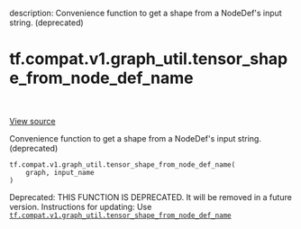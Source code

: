 description: Convenience function to get a shape from a NodeDef's input string. (deprecated)

<div itemscope itemtype="http://developers.google.com/ReferenceObject">
<meta itemprop="name" content="tf.compat.v1.graph_util.tensor_shape_from_node_def_name" />
<meta itemprop="path" content="Stable" />
</div>

# tf.compat.v1.graph_util.tensor_shape_from_node_def_name

<!-- Insert buttons and diff -->

<table class="tfo-notebook-buttons tfo-api nocontent" align="left">

</table>

<a target="_blank" class="external" href="/code/stable/tensorflow/python/framework/graph_util_impl.py">View source</a>



Convenience function to get a shape from a NodeDef's input string. (deprecated)

<pre class="devsite-click-to-copy prettyprint lang-py tfo-signature-link">
<code>tf.compat.v1.graph_util.tensor_shape_from_node_def_name(
    graph, input_name
)
</code></pre>



<!-- Placeholder for "Used in" -->

Deprecated: THIS FUNCTION IS DEPRECATED. It will be removed in a future version.
Instructions for updating:
Use <a href="../../../../tf/compat/v1/graph_util/tensor_shape_from_node_def_name.md"><code>tf.compat.v1.graph_util.tensor_shape_from_node_def_name</code></a>
